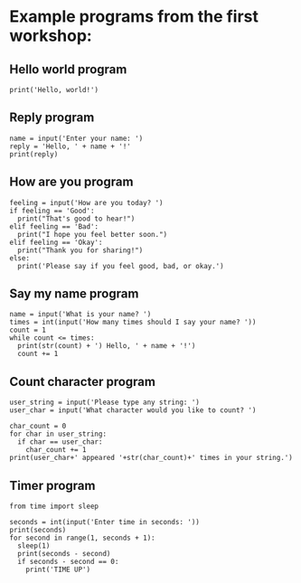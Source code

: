 # Example programs from the first workshop:

## Hello world program
```
print('Hello, world!')
```

## Reply program
```
name = input('Enter your name: ')
reply = 'Hello, ' + name + '!'
print(reply)
```

## How are you program
```
feeling = input('How are you today? ')
if feeling == 'Good':
  print("That's good to hear!")
elif feeling == 'Bad':
  print("I hope you feel better soon.")
elif feeling == 'Okay':
  print("Thank you for sharing!")
else:
  print('Please say if you feel good, bad, or okay.')
```

## Say my name program
```
name = input('What is your name? ')
times = int(input('How many times should I say your name? '))
count = 1
while count <= times:
  print(str(count) + ') Hello, ' + name + '!')
  count += 1
```

## Count character program
```
user_string = input('Please type any string: ')
user_char = input('What character would you like to count? ')

char_count = 0
for char in user_string:
  if char == user_char:
    char_count += 1
print(user_char+' appeared '+str(char_count)+' times in your string.')
```

## Timer program
```
from time import sleep

seconds = int(input('Enter time in seconds: '))
print(seconds)
for second in range(1, seconds + 1):
  sleep(1)
  print(seconds - second)
  if seconds - second == 0:
    print('TIME UP')
```
